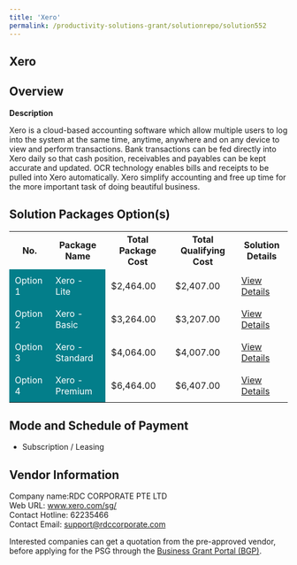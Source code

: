 ```yaml
---
title: 'Xero'
permalink: /productivity-solutions-grant/solutionrepo/solution552
---
```


## Xero

## Overview

**Description**

Xero is a cloud-based accounting software which allow multiple users to log into the system at the same time, anytime, anywhere and on any device to view and perform transactions. Bank transactions can be fed directly into Xero daily so that cash position, receivables and payables can be kept accurate and updated. OCR technology enables bills and receipts to be pulled into Xero automatically.  Xero simplify accounting and free up time for the more important task of doing beautiful business.

## Solution Packages Option(s)

<table>
<tr>
<th><b>No.</b></th>
<th><b>Package Name</b></th>
<th><b>Total Package Cost</b></th>
<th><b>Total Qualifying Cost</b></th>
<th><b>Solution Details</b></th>
</tr>
<tr>
<td style='padding: 10px; background-color: #037E8A; color: #FFFFFF;'>Option 1</td>
<td style='padding: 10px; background-color: #037E8A; color: #FFFFFF;'>Xero - Lite</td>
<td style='padding: 10px;'>$2,464.00</td>
<td style='padding: 10px;'>$2,407.00</td>
<td style='padding: 10px;'><a href='/images/psg/DesensitisedRDC_Annex_3_CR_wef_15dec22_Part_1.pdf' target='_blank'>View Details</a></td>
</tr>
<tr>
<td style='padding: 10px; background-color: #037E8A; color: #FFFFFF;'>Option 2</td>
<td style='padding: 10px; background-color: #037E8A; color: #FFFFFF;'>Xero - Basic</td>
<td style='padding: 10px;'>$3,264.00</td>
<td style='padding: 10px;'>$3,207.00</td>
<td style='padding: 10px;'><a href='/images/psg/DesensitisedRDC_Annex_3_CR_wef_15dec22_Part_2.pdf' target='_blank'>View Details</a></td>
</tr>
<tr>
<td style='padding: 10px; background-color: #037E8A; color: #FFFFFF;'>Option 3</td>
<td style='padding: 10px; background-color: #037E8A; color: #FFFFFF;'>Xero - Standard</td>
<td style='padding: 10px;'>$4,064.00</td>
<td style='padding: 10px;'>$4,007.00</td>
<td style='padding: 10px;'><a href='/images/psg/DesensitisedRDC_Annex_3_CR_wef_15dec22_Part_3.pdf' target='_blank'>View Details</a></td>
</tr>
<tr>
<td style='padding: 10px; background-color: #037E8A; color: #FFFFFF;'>Option 4</td>
<td style='padding: 10px; background-color: #037E8A; color: #FFFFFF;'>Xero - Premium</td>
<td style='padding: 10px;'>$6,464.00</td>
<td style='padding: 10px;'>$6,407.00</td>
<td style='padding: 10px;'><a href='/images/psg/DesensitisedRDC_Annex_3_CR_wef_15dec22_Part_4.pdf' target='_blank'>View Details</a></td>
</tr>
</table>

## Mode and Schedule of Payment

 - Subscription / Leasing

## Vendor Information

 Company name:RDC CORPORATE PTE LTD<br>Web URL: www.xero.com/sg/ <br>Contact Hotline: 62235466 <br>Contact Email: support@rdccorporate.com 

Interested companies can get a quotation from the pre-approved vendor, before applying for the PSG through the <a href='https://www.businessgrants.gov.sg/' target='_blank' rel='noopener'>Business Grant Portal (BGP)</a>.

<script src="/jquery/resize-tables.js"></script>
